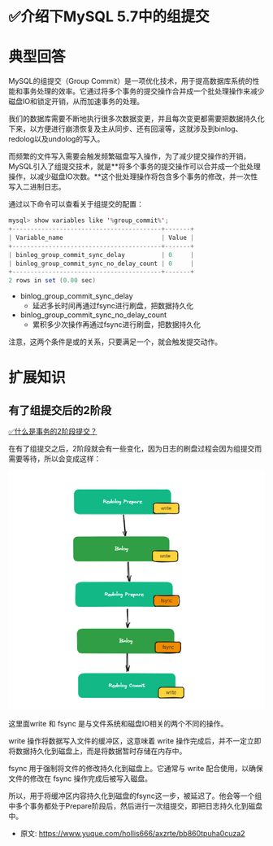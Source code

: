 # ✅介绍下MySQL 5.7中的组提交
<!--page header-->

<a name="BeLjC"></a>
# 典型回答

MySQL的组提交（Group Commit）是一项优化技术，用于提高数据库系统的性能和事务处理的效率。它通过将多个事务的提交操作合并成一个批处理操作来减少磁盘IO和锁定开销，从而加速事务的处理。

我们的数据库需要不断地执行很多次数据变更，并且每次变更都需要把数据持久化下来，以方便进行崩溃恢复及主从同步、还有回滚等，这就涉及到binlog、redolog以及undolog的写入。

而频繁的文件写入需要会触发频繁磁盘写入操作，为了减少提交操作的开销，MySQL引入了组提交技术，就是**将多个事务的提交操作可以合并成一个批处理操作，以减少磁盘IO次数。**这个批处理操作将包含多个事务的修改，并一次性写入二进制日志。

通过以下命令可以查看关于组提交的配置：

```java
mysql> show variables like '%group_commit%';                                                                                                                                         
+-----------------------------------------+-------+                                                                                                                                  
| Variable_name                           | Value |                                                                                                                                  
+-----------------------------------------+-------+                                                                                                                                  
| binlog_group_commit_sync_delay          | 0     |                                                                                                                                  
| binlog_group_commit_sync_no_delay_count | 0     |                                                                                                                                  
+-----------------------------------------+-------+                                                                                                                                  
2 rows in set (0.00 sec) 
```

- binlog_group_commit_sync_delay
   - 延迟多长时间再通过fsync进行刷盘，把数据持久化
- binlog_group_commit_sync_no_delay_count
   - 累积多少次操作再通过fsync进行刷盘，把数据持久化

注意，这两个条件是或的关系，只要满足一个，就会触发提交动作。


<a name="RZ5Eq"></a>
# 扩展知识

<a name="bVZOT"></a>
## 有了组提交后的2阶段

[✅什么是事务的2阶段提交？](https://www.yuque.com/hollis666/axzrte/geuks1bbiwd39h1r?view=doc_embed)

在有了组提交之后，2阶段就会有一些变化，因为日志的刷盘过程会因为组提交而需要等待，所以会变成这样：

![image.png](./img/zOa6-hHdJhZbWOTh/1692967827189-6aab9276-25ee-4d75-8dea-0506e886387e-966403.png)

这里面write 和 fsync 是与文件系统和磁盘IO相关的两个不同的操作。

write 操作将数据写入文件的缓冲区，这意味着 write 操作完成后，并不一定立即将数据持久化到磁盘上，而是将数据暂时存储在内存中。

fsync 用于强制将文件的修改持久化到磁盘上。它通常与 write 配合使用，以确保文件的修改在 fsync 操作完成后被写入磁盘。

所以，用于将缓冲区内容持久化到磁盘的fsync这一步，被延迟了。他会等一个组中多个事务都处于Prepare阶段后，然后进行一次组提交，即把日志持久化到磁盘中。


<!--page footer-->
- 原文: <https://www.yuque.com/hollis666/axzrte/bb860tpuha0cuza2>